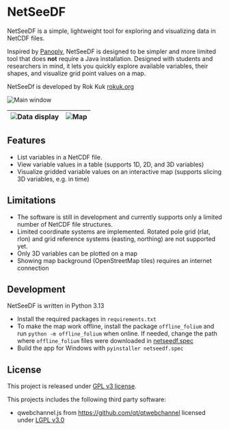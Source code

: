 # NetSeeDF

NetSeeDF is a simple, lightweight tool for exploring and visualizing data in NetCDF files.

Inspired by [Panoply](https://www.giss.nasa.gov/tools/panoply/), NetSeeDF is designed to be simpler and more limited tool that does **not** require a Java installation. Designed with students and researchers in mind, it lets you quickly explore available variables, their shapes, and visualize grid point values on a map.

NetSeeDf is developed by Rok Kuk [rokuk.org](https://rokuk.org)

![Main window](https://storage.rokuk.org/netseedf/foto1.png)

|![Data display](https://storage.rokuk.org/netseedf/foto2.png)|![Map](https://storage.rokuk.org/netseedf/foto3.png)|
|:-:|:-:|

## Features
- List variables in a NetCDF file. 
- View variable values in a table (supports 1D, 2D, and 3D variables)
- Visualize gridded variable values on an interactive map (supports slicing 3D variables, e.g. in time)

## Limitations
- The software is still in development and currently supports only a limited number of NetCDF file structures.
- Limited coordinate systems are implemented. Rotated pole grid (rlat, rlon) and grid reference systems (easting, northing) are not supported yet.
- Only 3D variables can be plotted on a map
- Showing map background (OpenStreetMap tiles) requires an internet connection

## Development
NetSeeDF is written in Python 3.13
- Install the required packages in `requirements.txt`
- To make the map work offline, install the package `offline_folium` and run `python -m offline_folium` when online. If needed, change the path where `offline_folium` files were downloaded in [netseedf.spec](netseedf.spec)
- Build the app for Windows with `pyinstaller netseedf.spec`

## License

This project is released under [GPL v3 license](/LICENSES/GPL-3.0.txt).

This projects includes the following third party software:
- qwebchannel.js from https://github.com/qt/qtwebchannel licensed under [LGPL v3.0](/LICENSES/LGPL-3.0-only.txt)